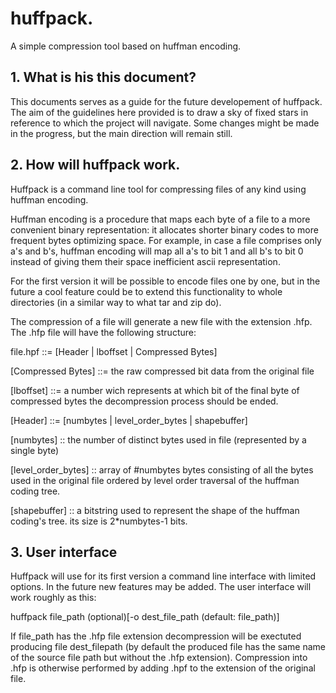
# huffpack.
 A simple compression tool based on huffman encoding.

## 1. What is his this document?
This documents serves as a guide for the future developement of
huffpack. The aim of the guidelines here provided is to draw a sky
of fixed stars in reference to which the project will navigate. Some
changes might be made in the progress, but the main direction will
remain still.

## 2. How will huffpack work.

Huffpack is a command line tool for compressing files of any kind using
huffman encoding. 

Huffman encoding is a procedure that maps each byte of
a file to a more convenient binary representation: it allocates shorter
binary codes to more frequent bytes optimizing space. For example, in
case a file comprises only a's and b's, huffman encoding will map all
a's to bit 1 and all b's to bit 0 instead of giving them their space
inefficient ascii representation. 

For the first version it will be possible to encode
files one by one, but in the future a cool feature could be to extend
this functionality to whole directories (in a similar way to what tar
and zip do).

The compression of a file will generate a new file with the extension
.hfp. The .hfp file will have the following structure:

file.hpf ::= [Header | lboffset | Compressed Bytes]

[Compressed Bytes] ::= the raw compressed bit data from the original
file

[lboffset] ::= a number wich represents at which bit of the final byte
of compressed bytes the decompression process should be ended.

[Header] ::= [numbytes | level_order_bytes | shapebuffer]

[numbytes] :: the number of distinct bytes used in file (represented
by a single byte)

[level_order_bytes] :: array of #numbytes bytes consisting of all the
bytes used in the original file ordered by level order traversal of
the huffman coding tree.

[shapebuffer] :: a bitstring used to represent the shape of the 
huffman coding's tree. its size is 2*numbytes-1 bits.


## 3. User interface

Huffpack will use for its first version a command line interface
with limited options. In the future new features may be added.
The user interface will work roughly as this:

huffpack file_path (optional)[-o dest_file_path (default: file_path)]

If file_path has the .hfp file extension decompression will be exectuted
producing file dest_filepath (by default the produced file has the same
name of the source file path but without the .hfp extension). 
Compression into .hfp is otherwise performed by adding .hpf to the
extension of the original file.



